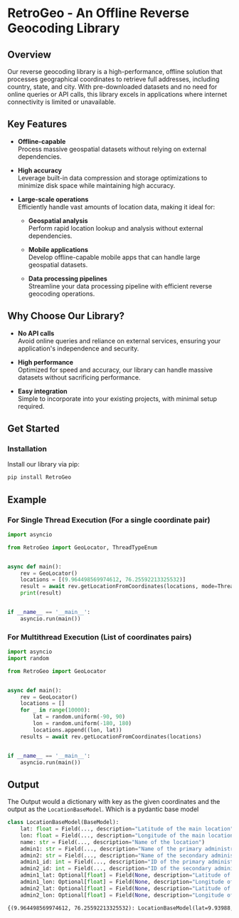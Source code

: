 # RetroGeo - An Offline Reverse Geocoding Library

## Overview
Our reverse geocoding library is a high-performance, offline solution that processes geographical coordinates to retrieve full addresses, including country, state, and city. With pre-downloaded datasets and no need for online queries or API calls, this library excels in applications where internet connectivity is limited or unavailable.

## Key Features
- **Offline-capable**  
  Process massive geospatial datasets without relying on external dependencies.
  
- **High accuracy**  
  Leverage built-in data compression and storage optimizations to minimize disk space while maintaining high accuracy.
  
- **Large-scale operations**  
  Efficiently handle vast amounts of location data, making it ideal for:
  
  - **Geospatial analysis**  
    Perform rapid location lookup and analysis without external dependencies.
  
  - **Mobile applications**  
    Develop offline-capable mobile apps that can handle large geospatial datasets.
  
  - **Data processing pipelines**  
    Streamline your data processing pipeline with efficient reverse geocoding operations.

## Why Choose Our Library?
- **No API calls**  
  Avoid online queries and reliance on external services, ensuring your application's independence and security.
  
- **High performance**  
  Optimized for speed and accuracy, our library can handle massive datasets without sacrificing performance.
  
- **Easy integration**  
  Simple to incorporate into your existing projects, with minimal setup required.

## Get Started

### Installation
Install our library via pip:

```bash
pip install RetroGeo
```
## Example

### For Single Thread Execution (For a single coordinate pair)
```python
import asyncio

from RetroGeo import GeoLocator, ThreadTypeEnum


async def main():
    rev = GeoLocator()
    locations = [(9.964498569974612, 76.25592213325532)]
    result = await rev.getLocationFromCoordinates(locations, mode=ThreadTypeEnum.SINGLE_THREADED.value)
    print(result)


if __name__ == '__main__':
    asyncio.run(main())
```
### For Multithread Execution (List of coordinates pairs)
```python
import asyncio
import random

from RetroGeo import GeoLocator


async def main():
    rev = GeoLocator()
    locations = []
    for _ in range(10000):
        lat = random.uniform(-90, 90)
        lon = random.uniform(-180, 180)
        locations.append((lon, lat))
    results = await rev.getLocationFromCoordinates(locations)


if __name__ == '__main__':
    asyncio.run(main())
```

## Output
The Output would a dictionary with key as the given coordinates and the output as the `LocationBaseModel`.
Which is a pydantic base model
```python
class LocationBaseModel(BaseModel):
    lat: float = Field(..., description="Latitude of the main location")
    lon: float = Field(..., description="Longitude of the main location")
    name: str = Field(..., description="Name of the location")
    admin1: str = Field(..., description="Name of the primary administrative division (e.g., country)")
    admin2: str = Field(..., description="Name of the secondary administrative division (e.g., state or province)")
    admin1_id: int = Field(..., description="ID of the primary administrative division")
    admin2_id: int = Field(..., description="ID of the secondary administrative division")
    admin1_lat: Optional[float] = Field(None, description="Latitude of the primary administrative division")
    admin1_lon: Optional[float] = Field(None, description="Longitude of the primary administrative division")
    admin2_lat: Optional[float] = Field(None, description="Latitude of the secondary administrative division")
    admin2_lon: Optional[float] = Field(None, description="Longitude of the secondary administrative division")
```

```markdown
{(9.964498569974612, 76.25592213325532): LocationBaseModel(lat=9.93988, lon=76.26022, name='Cochin', admin1='India', admin2='Kerala', admin1_id=101, admin2_id=4028, admin1_lat=20.0, admin1_lon=77.0, admin2_lat=10.8505159, admin2_lon=76.2710833)}
```
